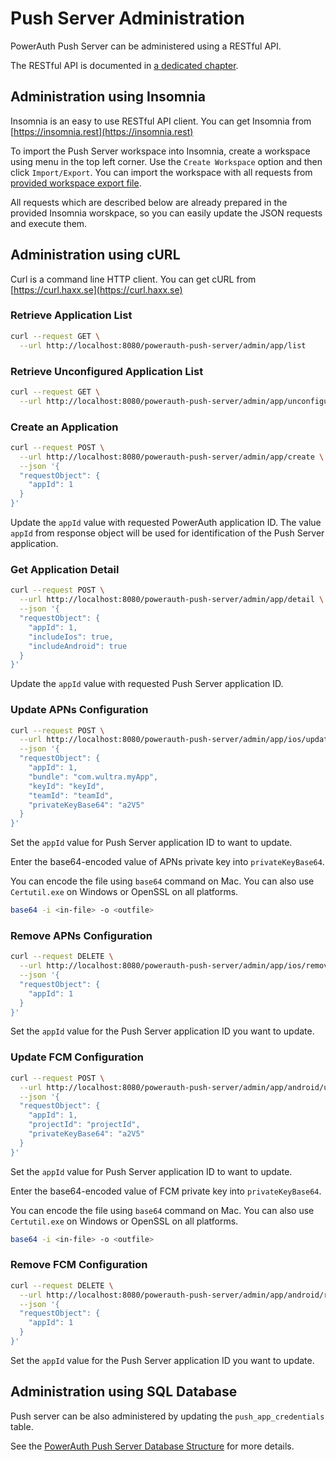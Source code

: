 # Push Server Administration

PowerAuth Push Server can be administered using a RESTful API.

The RESTful API is documented in [a dedicated chapter](./Push-Server-API.md).

## Administration using Insomnia

Insomnia is an easy to use RESTful API client. You can get Insomnia from [https://insomnia.rest](https://insomnia.rest)

To import the Push Server workspace into Insomnia, create a workspace using menu in the top left corner. Use the `Create Workspace` option and then click `Import/Export`. You can import the workspace with all requests from [provided workspace export file](./data/Push_Server_Insomnia.zip).

All requests which are described below are already prepared in the provided Insomnia worskpace, so you can easily update the JSON requests and execute them.

## Administration using cURL

Curl is a command line HTTP client. You can get cURL from [https://curl.haxx.se](https://curl.haxx.se)

### Retrieve Application List

```sh
curl --request GET \
  --url http://localhost:8080/powerauth-push-server/admin/app/list
```

### Retrieve Unconfigured Application List

```sh
curl --request GET \
  --url http://localhost:8080/powerauth-push-server/admin/app/unconfigured/list
```

### Create an Application

```sh
curl --request POST \
  --url http://localhost:8080/powerauth-push-server/admin/app/create \
  --json '{
  "requestObject": {
    "appId": 1
  }
}'
```

Update the `appId` value with requested PowerAuth application ID. The value `appId` from response object will be used for identification of the Push Server application.

### Get Application Detail

```sh
curl --request POST \
  --url http://localhost:8080/powerauth-push-server/admin/app/detail \
  --json '{
  "requestObject": {
    "appId": 1,
    "includeIos": true,
    "includeAndroid": true
  }
}'
```

Update the `appId` value with requested Push Server application ID.

### Update APNs Configuration

```sh
curl --request POST \
  --url http://localhost:8080/powerauth-push-server/admin/app/ios/update \
  --json '{
  "requestObject": {
    "appId": 1,
    "bundle": "com.wultra.myApp",
    "keyId": "keyId",
    "teamId": "teamId",
    "privateKeyBase64": "a2V5"
  }
}'
```

Set the `appId` value for Push Server application ID to want to update.

Enter the base64-encoded value of APNs private key into `privateKeyBase64`.

You can encode the file using `base64` command on Mac. You can also use `Certutil.exe` on Windows or OpenSSL on all platforms.

```sh
base64 -i <in-file> -o <outfile>
```

### Remove APNs Configuration

```sh
curl --request DELETE \
  --url http://localhost:8080/powerauth-push-server/admin/app/ios/remove \
  --json '{
  "requestObject": {
    "appId": 1
  }
}'
```

Set the `appId` value for the Push Server application ID you want to update.

### Update FCM Configuration

```sh
curl --request POST \
  --url http://localhost:8080/powerauth-push-server/admin/app/android/update \
  --json '{
  "requestObject": {
    "appId": 1,
    "projectId": "projectId",
    "privateKeyBase64": "a2V5"
  }
}'
```

Set the `appId` value for Push Server application ID to want to update.

Enter the base64-encoded value of FCM private key into `privateKeyBase64`.

You can encode the file using `base64` command on Mac. You can also use `Certutil.exe` on Windows or OpenSSL on all platforms.

```sh
base64 -i <in-file> -o <outfile>
```

### Remove FCM Configuration

```sh
curl --request DELETE \
  --url http://localhost:8080/powerauth-push-server/admin/app/android/remove \
  --json '{
  "requestObject": {
    "appId": 1
  }
}'
```

Set the `appId` value for the Push Server application ID you want to update.

## Administration using SQL Database

Push server can be also administered by updating the `push_app_credentials` table.

See the [PowerAuth Push Server Database Structure](./Push-Server-Database.md) for more details.
